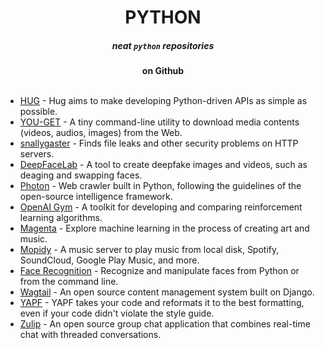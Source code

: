 <h1 align="center">PYTHON</h1>

<h5 align="center">neat <code>python</code> repositories</h5>

<div align="center">
   <strong>on Github</strong>
</div>

<br />

  - [HUG](https://github.com/hugapi/hug/blob/develop/README.md) - Hug aims to make developing Python-driven APIs as simple as possible.
  - [YOU-GET](https://github.com/soimort/you-get#you-get) - A tiny command-line utility to download media contents (videos, audios, images) from the Web.
  - [snallygaster](https://github.com/hannob/snallygaster#snallygaster) - Finds file leaks and other security problems on HTTP servers.
  - [DeepFaceLab](https://github.com/iperov/DeepFaceLab#deepfacelab) - A tool to create deepfake images and videos, such as deaging and swapping faces.
  - [Photon](https://github.com/s0md3v/Photon#--------photon--) - Web crawler built in Python, following the guidelines of the open-source intelligence framework.
  - [OpenAI Gym](https://github.com/openai/gym#openai-gym) - A toolkit for developing and comparing reinforcement learning algorithms.
  - [Magenta](https://github.com/magenta/magenta#getting-started) - Explore machine learning in the process of creating art and music.
  - [Mopidy](https://github.com/mopidy/mopidy#mopidy) - A music server to play music from local disk, Spotify, SoundCloud, Google Play Music, and more. 
  - [Face Recognition](https://github.com/ageitgey/face_recognition#face-recognition) - Recognize and manipulate faces from Python or from the command line.
  - [Wagtail](https://github.com/wagtail/wagtail#------------) - An open source content management system built on Django.
  - [YAPF](https://github.com/google/yapf#yapf) - YAPF takes your code and reformats it to the best formatting, even if your code didn't violate the style guide.
  - [Zulip](https://github.com/zulip/zulip#zulip-overview) - An open source group chat application that combines real-time chat with threaded conversations.
